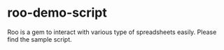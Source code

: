 roo-demo-script
===============

Roo is a gem to interact with various type of spreadsheets easily. Please find the sample script.